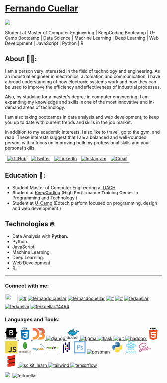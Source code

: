 # <a href="#">Fernando Cuellar</a>

![](https://komarev.com/ghpvc/?username=ferkuellar)
 
Student at Master of Computer Engineering | KeepCoding Bootcamp | U-Camp Bootcamp | Data Science | Machine Learning | Deep Learning | Web Development | JavaScript | Python | R

## About 👨‍💻:
I am a person very interested in the field of technology and engineering. As an industrial engineer in electronics, automation and communication, I have a broad understanding of how electronic systems work and how they can be used to improve the efficiency and effectiveness of industrial processes.

Also, by studying for a master's degree in computer engineering, I am expanding my knowledge and skills in one of the most innovative and in-demand areas of technology.

I am also taking bootcamps in data analysis and web development, to keep you up to date with current trends and skills in the job market.

In addition to my academic interests, I also like to travel, go to the gym, and read. These interests suggest that I am a balanced and well-rounded person, with a focus on improving both my professional skills and your personal skills.

<table>
  <tr>
      <td><a href="https://github.com/ferkuellar"><img src="https://img.shields.io/github/followers/ferkuellar?style=social"         alt="GitHub"></a></td>
      <td><a href="#"><img src="https://img.shields.io/twitter/follow/ashwanisng?label=Twitter&style=social" alt="Twitter">           </a></td>
      <td><a href="#"><img src="https://img.shields.io/badge/LinkedIn--_.svg?style=social&logo=linkedin" alt="LinkedIn">             </a></td>
      <td><a href="#"><img src="https://img.shields.io/badge/Instagram--_.svg?style=social&logo=instagram" alt="Instagram">           </a></td>
      <td><a href="#"><img src="https://img.shields.io/badge/Gmail--_.svg?style=social&logo=gmail" alt="Gmail"></a></td>
  </tr>
</table>

## Education 📖:

- Student Master of Computer Engineering at [UACH](http://fing.uach.mx/posgrado/2016/04/12/MIC_menu/)
- Student at [KeepCoding](https://keepcoding.io/) (High Performance Training Center in Programming and Technology.)
- Student at [U-Camp](https://ucamp.io/) (Edtech platform focused on programming, design and web development.)

## Technologies :fire:
- Data Analysis with **Python**.
- Python.
- JavaScript.
- Machine Learning.
- Deep Learning.
- Web Development.
- R.

--------------------------------------

<h3 align="left">Connect with me:</h3>
<p align="left">
<a href="https://codepen.io/"ferkuellar" target="blank"><img align="center" src="https://raw.githubusercontent.com/rahuldkjain/github-profile-readme-generator/master/src/images/icons/Social/codepen.svg" alt=""ferkuellar" height="30" width="40" /></a>
<a href="https://linkedin.com/in/#" target="blank"><img align="center" src="https://raw.githubusercontent.com/rahuldkjain/github-profile-readme-generator/master/src/images/icons/Social/linked-in-alt.svg" alt="#" height="30" width="40" /></a>
<a href="https://stackoverflow.com/users/fernando cuellar" target="blank"><img align="center" src="https://raw.githubusercontent.com/rahuldkjain/github-profile-readme-generator/master/src/images/icons/Social/stack-overflow.svg" alt="fernando cuellar" height="30" width="40" /></a>
<a href="https://kaggle.com/fernandocuellar" target="blank"><img align="center" src="https://raw.githubusercontent.com/rahuldkjain/github-profile-readme-generator/master/src/images/icons/Social/kaggle.svg" alt="fernandocuellar" height="30" width="40" /></a>
<a href="https://fb.com/#" target="blank"><img align="center" src="https://raw.githubusercontent.com/rahuldkjain/github-profile-readme-generator/master/src/images/icons/Social/facebook.svg" alt="#" height="30" width="40" /></a>
<a href="https://instagram.com/#" target="blank"><img align="center" src="https://raw.githubusercontent.com/rahuldkjain/github-profile-readme-generator/master/src/images/icons/Social/instagram.svg" alt="#" height="30" width="40" /></a>
<a href="https://dribbble.com/ferkuellar" target="blank"><img align="center" src="https://raw.githubusercontent.com/rahuldkjain/github-profile-readme-generator/master/src/images/icons/Social/dribbble.svg" alt="ferkuellar" height="30" width="40" /></a>
<a href="https://www.hackerrank.com/ferkuellar" target="blank"><img align="center" src="https://raw.githubusercontent.com/rahuldkjain/github-profile-readme-generator/master/src/images/icons/Social/hackerrank.svg" alt="ferkuellar" height="30" width="40" /></a>
<a href="https://discord.gg/ferkuellar#4464" target="blank"><img align="center" src="https://raw.githubusercontent.com/rahuldkjain/github-profile-readme-generator/master/src/images/icons/Social/discord.svg" alt="ferkuellar#4464" height="30" width="40" /></a>
</p>

<h3 align="left">Languages and Tools:</h3>
<p align="left"> <a href="https://getbootstrap.com" target="_blank" rel="noreferrer"> <img src="https://raw.githubusercontent.com/devicons/devicon/master/icons/bootstrap/bootstrap-plain-wordmark.svg" alt="bootstrap" width="40" height="40"/> </a> <a href="https://www.w3schools.com/css/" target="_blank" rel="noreferrer"> <img src="https://raw.githubusercontent.com/devicons/devicon/master/icons/css3/css3-original-wordmark.svg" alt="css3" width="40" height="40"/> </a> <a href="https://d3js.org/" target="_blank" rel="noreferrer"> <img src="https://raw.githubusercontent.com/devicons/devicon/master/icons/d3js/d3js-original.svg" alt="d3js" width="40" height="40"/> </a> <a href="https://www.djangoproject.com/" target="_blank" rel="noreferrer"> <img src="https://cdn.worldvectorlogo.com/logos/django.svg" alt="django" width="40" height="40"/> </a> <a href="https://www.docker.com/" target="_blank" rel="noreferrer"> <img src="https://raw.githubusercontent.com/devicons/devicon/master/icons/docker/docker-original-wordmark.svg" alt="docker" width="40" height="40"/> </a> <a href="https://www.figma.com/" target="_blank" rel="noreferrer"> <img src="https://www.vectorlogo.zone/logos/figma/figma-icon.svg" alt="figma" width="40" height="40"/> </a> <a href="https://flask.palletsprojects.com/" target="_blank" rel="noreferrer"> <img src="https://www.vectorlogo.zone/logos/pocoo_flask/pocoo_flask-icon.svg" alt="flask" width="40" height="40"/> </a> <a href="https://git-scm.com/" target="_blank" rel="noreferrer"> <img src="https://www.vectorlogo.zone/logos/git-scm/git-scm-icon.svg" alt="git" width="40" height="40"/> </a> <a href="https://hadoop.apache.org/" target="_blank" rel="noreferrer"> <img src="https://www.vectorlogo.zone/logos/apache_hadoop/apache_hadoop-icon.svg" alt="hadoop" width="40" height="40"/> </a> <a href="https://www.w3.org/html/" target="_blank" rel="noreferrer"> <img src="https://raw.githubusercontent.com/devicons/devicon/master/icons/html5/html5-original-wordmark.svg" alt="html5" width="40" height="40"/> </a> <a href="https://developer.mozilla.org/en-US/docs/Web/JavaScript" target="_blank" rel="noreferrer"> <img src="https://raw.githubusercontent.com/devicons/devicon/master/icons/javascript/javascript-original.svg" alt="javascript" width="40" height="40"/> </a> <a href="https://www.mongodb.com/" target="_blank" rel="noreferrer"> <img src="https://raw.githubusercontent.com/devicons/devicon/master/icons/mongodb/mongodb-original-wordmark.svg" alt="mongodb" width="40" height="40"/> </a> <a href="https://www.mysql.com/" target="_blank" rel="noreferrer"> <img src="https://raw.githubusercontent.com/devicons/devicon/master/icons/mysql/mysql-original-wordmark.svg" alt="mysql" width="40" height="40"/> </a> <a href="https://nodejs.org" target="_blank" rel="noreferrer"> <img src="https://raw.githubusercontent.com/devicons/devicon/master/icons/nodejs/nodejs-original-wordmark.svg" alt="nodejs" width="40" height="40"/> </a> <a href="https://pandas.pydata.org/" target="_blank" rel="noreferrer"> <img src="https://raw.githubusercontent.com/devicons/devicon/2ae2a900d2f041da66e950e4d48052658d850630/icons/pandas/pandas-original.svg" alt="pandas" width="40" height="40"/> </a> <a href="https://www.photoshop.com/en" target="_blank" rel="noreferrer"> <img src="https://raw.githubusercontent.com/devicons/devicon/master/icons/photoshop/photoshop-line.svg" alt="photoshop" width="40" height="40"/> </a> <a href="https://postman.com" target="_blank" rel="noreferrer"> <img src="https://www.vectorlogo.zone/logos/getpostman/getpostman-icon.svg" alt="postman" width="40" height="40"/> </a> <a href="https://www.python.org" target="_blank" rel="noreferrer"> <img src="https://raw.githubusercontent.com/devicons/devicon/master/icons/python/python-original.svg" alt="python" width="40" height="40"/> </a> <a href="https://reactjs.org/" target="_blank" rel="noreferrer"> <img src="https://raw.githubusercontent.com/devicons/devicon/master/icons/react/react-original-wordmark.svg" alt="react" width="40" height="40"/> </a> <a href="https://sass-lang.com" target="_blank" rel="noreferrer"> <img src="https://raw.githubusercontent.com/devicons/devicon/master/icons/sass/sass-original.svg" alt="sass" width="40" height="40"/> </a> <a href="https://www.scala-lang.org" target="_blank" rel="noreferrer"> <img src="https://raw.githubusercontent.com/devicons/devicon/master/icons/scala/scala-original.svg" alt="scala" width="40" height="40"/> </a> <a href="https://scikit-learn.org/" target="_blank" rel="noreferrer"> <img src="https://upload.wikimedia.org/wikipedia/commons/0/05/Scikit_learn_logo_small.svg" alt="scikit_learn" width="40" height="40"/> </a> <a href="https://tailwindcss.com/" target="_blank" rel="noreferrer"> <img src="https://www.vectorlogo.zone/logos/tailwindcss/tailwindcss-icon.svg" alt="tailwind" width="40" height="40"/> </a> <a href="https://www.tensorflow.org" target="_blank" rel="noreferrer"> <img src="https://www.vectorlogo.zone/logos/tensorflow/tensorflow-icon.svg" alt="tensorflow" width="40" height="40"/> </a> </p>

<p>&nbsp;<img align="left" src="https://github-readme-stats.vercel.app/api/top-langs/?username=ferkuellar&langs_count=8)](https://github.com/ferkuellar/github-readme-stats"

<p>&nbsp;<img align="center" src="https://github-readme-stats.vercel.app/api?username=ferkuellar&show_icons=true&locale=en" alt="ferkuellar" /></p>

